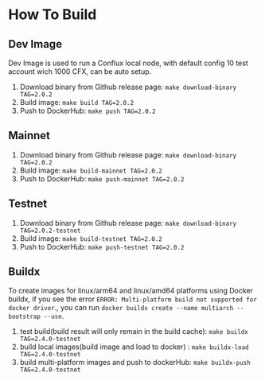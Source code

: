 # How To Build

## Dev Image

Dev Image is used to run a Conflux local node, with default config 10 test account wich 1000 CFX, can be auto setup.

1. Download binary from Github release page: `make download-binary TAG=2.0.2`
2. Build image: `make build TAG=2.0.2`
3. Push to DockerHub: `make push TAG=2.0.2`

## Mainnet

1. Download binary from Github release page: `make download-binary TAG=2.0.2`
2. Build image: `make build-mainnet TAG=2.0.2`
3. Push to DockerHub: `make push-mainnet TAG=2.0.2`

## Testnet

1. Download binary from Github release page: `make download-binary TAG=2.0.2-testnet`
2. Build image: `make build-testnet TAG=2.0.2`
3. Push to DockerHub: `make push-testnet TAG=2.0.2`

## Buildx

To create images for linux/arm64 and linux/amd64 platforms using Docker buildx, if you see the error `ERROR: Multi-platform build not supported for docker driver`., you can run `docker buildx create --name multiarch --bootstrap --use`.

1. test build(build result will only remain in the build cache): `make buildx TAG=2.4.0-testnet`
2. build local images(build image and load to docker) : `make buildx-load TAG=2.4.0-testnet`
3. build multi-platform images and push to dockerHub: `make buildx-push TAG=2.4.0-testnet`